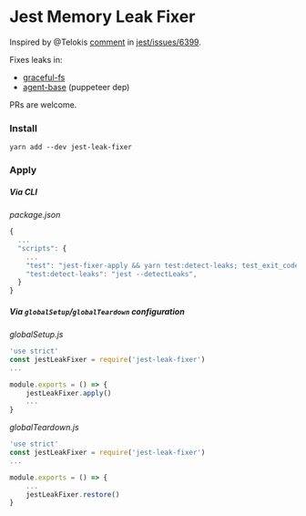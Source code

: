 # Jest Memory Leak Fixer

Inspired by @Telokis [comment](https://github.com/facebook/jest/issues/6399#issuecomment-399888409) in [jest/issues/6399](https://github.com/facebook/jest/issues/6399).

Fixes leaks in: 
* [graceful-fs](https://github.com/isaacs/node-graceful-fs/blob/9ef21483f8ddfdb96bfc6e2855ecb49ede57681f/graceful-fs.js#L36-L54)
* [agent-base](https://github.com/TooTallNate/node-agent-base/blob/f892f87a6cb98137c10e14e40d914575e7f9c502/patch-core.js#L11-L37) (puppeteer dep)

PRs are welcome.

### Install
`yarn add --dev jest-leak-fixer`

### Apply
##### Via CLI
_package.json_
```javascript
{
  ...
  "scripts": {
    ...
    "test": "jest-fixer-apply && yarn test:detect-leaks; test_exit_code=$? && jest-fixer-restore; exit $test_exit_code",
    "test:detect-leaks": "jest --detectLeaks",
  }
}
```
##### Via `globalSetup`/`globalTeardown` configuration
_globalSetup.js_
```javascript
'use strict'
const jestLeakFixer = require('jest-leak-fixer')
...

module.exports = () => {
    jestLeakFixer.apply()
    ...
}
```

_globalTeardown.js_
```javascript
'use strict'
const jestLeakFixer = require('jest-leak-fixer')
...

module.exports = () => {
    ...
    jestLeakFixer.restore()
}
```
